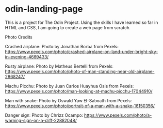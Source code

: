 # odin-landing-page
This is a project for The Odin Project. Using the skills I have learned so far in HTML and CSS, I am going to create a web page from scratch.


Photo Credits

Crashed airplane: Photo by Jonathan Borba from Pexels: https://www.pexels.com/photo/crashed-airplane-on-land-under-bright-sky-in-evening-4669433/

Rusty airplane: Photo by Matheus Bertelli from Pexels: https://www.pexels.com/photo/photo-of-man-standing-near-old-airplane-2868247/

Machu Picchu: Photo by Juan Carlos  Huayhua Osis  from Pexels: https://www.pexels.com/photo/man-looking-at-machu-picchu-17044910/

Man with snake: Photo by Oswald Yaw El-Saboath from Pexels: https://www.pexels.com/photo/portrait-of-a-man-with-a-snake-16150356/

Danger sign: Photo by Chrizz Ocampo: https://www.pexels.com/photo/a-warning-sign-on-a-cliff-22882048/